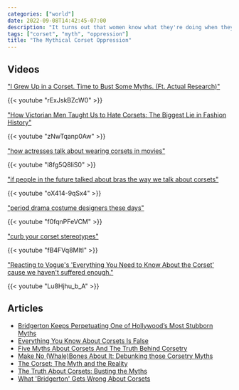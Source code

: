 ```yaml
---
categories: ["world"]
date: 2022-09-08T14:42:45-07:00
description: "It turns out that women know what they're doing when they dress themselves"
tags: ["corset", "myth", "oppression"]
title: "The Mythical Corset Oppression"
---
```


## Videos

["I Grew Up in a Corset. Time to Bust Some Myths. (Ft. Actual Research)"](https://www.youtube.com/watch?v=rExJskBZcW0)

<div style="margin-bottom: 1rem">{{< youtube "rExJskBZcW0" >}}</div>

["How Victorian Men Taught Us to Hate Corsets: The Biggest Lie in Fashion History"](https://www.youtube.com/watch?v=zNwTqanp0Aw)

<div style="margin-bottom: 1rem">{{< youtube "zNwTqanp0Aw" >}}</div>

["how actresses talk about wearing corsets in movies"](https://www.youtube.com/watch?v=l8fg5Q8liS0)

<div style="margin-bottom: 1rem">{{< youtube "l8fg5Q8liS0" >}}</div>

["if people in the future talked about bras the way we talk about corsets"](https://www.youtube.com/watch?v=oX414-9qSx4)

<div style="margin-bottom: 1rem">{{< youtube "oX414-9qSx4" >}}</div>

["period drama costume designers these days"](https://www.youtube.com/watch?v=f0fqnPFeVCM)

<div style="margin-bottom: 1rem">{{< youtube "f0fqnPFeVCM" >}}</div>

["curb your corset stereotypes"](https://www.youtube.com/watch?v=fB4FVq8MltI)

<div style="margin-bottom: 1rem">{{< youtube "fB4FVq8MltI" >}}</div>

["Reacting to Vogue's 'Everything You Need to Know About the Corset' cause we haven't suffered enough."](https://www.youtube.com/watch?v=Lu8Hjhu_b_A)

<div style="margin-bottom: 1rem">{{< youtube "Lu8Hjhu_b_A" >}}</div>

## Articles

- [Bridgerton Keeps Perpetuating One of Hollywood’s Most Stubborn Myths](https://slate.com/culture/2022/03/bridgerton-season-2-netflix-corset-simone-ashley.html)
- [Everything You Know About Corsets Is False](https://www.collectorsweekly.com/articles/everything-you-know-about-corsets-is-false/)
- [Five Myths About Corsets And The Truth Behind Corsetry](https://www.cosplaycentral.com/themes/historical/feature/5-myths-about-corsets)
- [Make No (Whale)Bones About It: Debunking those Corsetry Myths](https://www.lancasterhistory.org/debunkingcorsetrymyths/)
- [The Corset: The Myth and the Reality](https://verilymag.com/2021/03/historical-fashion-corset-myths-debunked-bridgerton)
- [The Truth About Corsets: Busting the Myths](https://thevintagewomanmagazine.com/the-truth-about-corsets-busting-the-myths/)
- [What 'Bridgerton' Gets Wrong About Corsets](https://www.smithsonianmag.com/history/what-bridgerton-gets-wrong-about-corsets-180976691/)
